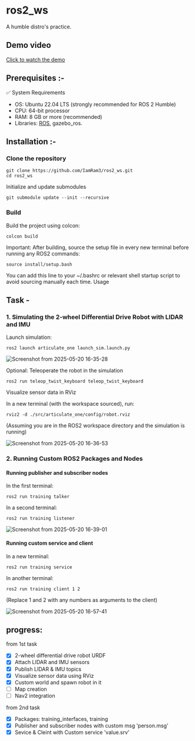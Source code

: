 # ros2_ws
A humble distro's practice.

## Demo video
[Click to watch the demo](https://drive.google.com/file/d/1LIyxLz-5gxEQXeS0jAg2ZJjzHv6a5EfB/view?usp=sharing)

## Prerequisites :-
✅ System Requirements
 - OS: Ubuntu 22.04 LTS (strongly recommended for ROS 2 Humble)
 - CPU: 64-bit processor
 - RAM: 8 GB or more (recommended)
 - Libraries: [ROS](https://docs.ros.org/en/humble/Installation/Ubuntu-Install-Debs.html), gazebo_ros.

## Installation :- 

### Clone the repository

    git clone https://github.com/IamRam3/ros2_ws.git
    cd ros2_ws

Initialize and update submodules

    git submodule update --init --recursive

### Build

Build the project using colcon:

    colcon build

Important:
After building, source the setup file in every new terminal before running any ROS2 commands:

    source install/setup.bash

You can add this line to your ~/.bashrc or relevant shell startup script to avoid sourcing manually each time.
Usage

## Task -

### 1. Simulating the 2-wheel Differential Drive Robot with LIDAR and IMU

 Launch simulation:

    ros2 launch articulate_one launch_sim.launch.py

![Screenshot from 2025-05-20 16-35-28](https://github.com/user-attachments/assets/c5eaf2a3-4d23-425b-9786-8c450301394f)


Optional: Teleoperate the robot in the simulation

    ros2 run teleop_twist_keyboard teleop_twist_keyboard

Visualize sensor data in RViz

In a new terminal (with the workspace sourced), run:

    rviz2 -d ./src/articulate_one/config/robot.rviz

(Assuming you are in the ROS2 workspace directory and the simulation is running)

![Screenshot from 2025-05-20 16-36-53](https://github.com/user-attachments/assets/291f6b75-c774-442b-bcea-b1a49e4a0af0)


### 2. Running Custom ROS2 Packages and Nodes

#### Running publisher and subscriber nodes

In the first terminal:

    ros2 run training talker

In a second terminal:

    ros2 run training listener

![Screenshot from 2025-05-20 16-39-01](https://github.com/user-attachments/assets/d69a6cf9-20d6-487d-ac82-45d78116ca28)


#### Running custom service and client

In a new terminal:

    ros2 run training service

In another terminal:

    ros2 run training client 1 2

(Replace 1 and 2 with any numbers as arguments to the client)

![Screenshot from 2025-05-20 16-57-41](https://github.com/user-attachments/assets/1e5bc9bd-ac89-4966-a238-d790facf5cf0)

## progress:
from 1st task
- [x] 2-wheel differential drive robot URDF
- [x] Attach LIDAR and IMU sensors
- [x] Publish LIDAR & IMU topics
- [x] Visualize sensor data using RViz
- [x] Custom world and spawn robot in it
- [ ] Map creation
- [ ] Nav2 integration

from 2nd task
- [x] Packages: training_interfaces, training
- [x] Publisher and subscriber nodes with custom msg 'person.msg'
- [x] Sevice & Cleint with Custom service 'value.srv' 
